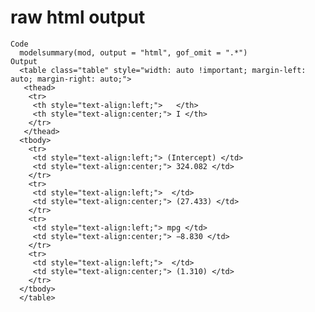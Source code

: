 # raw html output

    Code
      modelsummary(mod, output = "html", gof_omit = ".*")
    Output
      <table class="table" style="width: auto !important; margin-left: auto; margin-right: auto;">
       <thead>
        <tr>
         <th style="text-align:left;">   </th>
         <th style="text-align:center;"> I </th>
        </tr>
       </thead>
      <tbody>
        <tr>
         <td style="text-align:left;"> (Intercept) </td>
         <td style="text-align:center;"> 324.082 </td>
        </tr>
        <tr>
         <td style="text-align:left;">  </td>
         <td style="text-align:center;"> (27.433) </td>
        </tr>
        <tr>
         <td style="text-align:left;"> mpg </td>
         <td style="text-align:center;"> −8.830 </td>
        </tr>
        <tr>
         <td style="text-align:left;">  </td>
         <td style="text-align:center;"> (1.310) </td>
        </tr>
      </tbody>
      </table>

